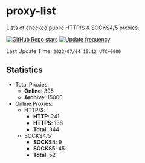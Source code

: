 # proxy-list  
Lists of checked public HTTP/S & SOCKS4/5 proxies.    

[![GitHub Repo stars](https://img.shields.io/github/stars/RX4096/proxy-list?style=flat-square)](#) [![Update frequency](https://img.shields.io/badge/Update%20frequency-every%20hour-brightgreen?style=flat-square)](#)    

Last Update Time: `2022/07/04 15:12 UTC+0000`  
## Statistics  
- Total Proxies:  
  - **Online**: 395  
  - **Archive**: 15000  
- Online Proxies:  
  - HTTP/S:  
    - **HTTP**: 241  
    - **HTTPS**: 138  
    - **Total**: 344  
  - SOCKS4/5:  
    - **SOCKS4**: 9  
    - **SOCKS5**: 45  
    - **Total**: 52